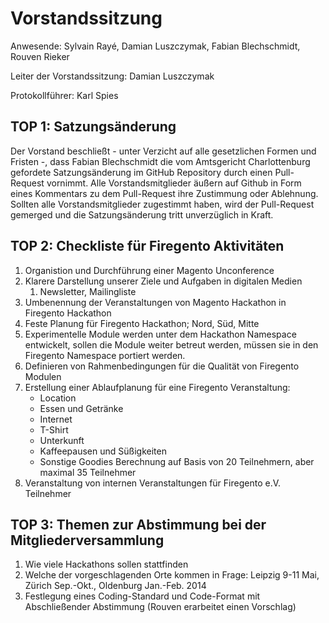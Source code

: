 Vorstandssitzung
================

Anwesende: Sylvain Rayé, Damian Luszczymak, Fabian Blechschmidt, Rouven Rieker

Leiter der Vorstandssitzung: Damian Luszczymak

Protokollführer: Karl Spies

TOP 1: Satzungsänderung
--------------------------

Der Vorstand beschließt - unter Verzicht auf alle gesetzlichen Formen und Fristen -, dass Fabian Blechschmidt die vom Amtsgericht Charlottenburg
gefordete Satzungsänderung im GitHub Repository durch einen Pull-Request vornimmt. Alle Vorstandsmitglieder
äußern auf Github in Form eines Kommentars zu dem Pull-Request ihre Zustimmung oder Ablehnung. Sollten alle
Vorstandsmitglieder zugestimmt haben, wird der Pull-Request gemerged und die Satzungsänderung tritt unverzüglich in Kraft.

TOP 2: Checkliste für Firegento Aktivitäten
----------------------------------------------

1. Organistion und Durchführung einer Magento Unconference
2. Klarere Darstellung unserer Ziele und Aufgaben in digitalen Medien
	1. Newsletter, Mailingliste
3. Umbenennung der Veranstaltungen von Magento Hackathon in Firegento Hackathon
4. Feste Planung für Firegento Hackathon; Nord, Süd, Mitte
5. Experimentelle Module werden unter dem Hackathon Namespace entwickelt,
   sollen die Module weiter betreut werden, müssen sie in den Firegento Namespace portiert werden.
6. Definieren von Rahmenbedingungen für die Qualität von Firegento Modulen
7. Erstellung einer Ablaufplanung für eine Firegento Veranstaltung:
	* Location
	* Essen und Getränke
	* Internet
	* T-Shirt
	* Unterkunft
	* Kaffeepausen und Süßigkeiten
	* Sonstige Goodies
	Berechnung auf Basis von 20 Teilnehmern, aber maximal 35 Teilnehmer
8. Veranstaltung von internen Veranstaltungen für Firegento e.V. Teilnehmer


TOP 3: Themen zur Abstimmung bei der Mitgliederversammlung
-------------------------------------------------------------

1. Wie viele Hackathons sollen stattfinden
2. Welche der vorgeschlagenden Orte kommen in Frage: Leipzig 9-11 Mai, Zürich Sep.-Okt., Oldenburg Jan.-Feb. 2014
3. Festlegung eines Coding-Standard und Code-Format mit Abschließender Abstimmung (Rouven erarbeitet einen Vorschlag)
